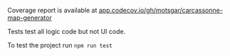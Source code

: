 Coverage report is available at [app.codecov.io/gh/motsgar/carcassonne-map-generator](https://app.codecov.io/gh/motsgar/carcassonne-map-generator)

Tests test all logic code but not UI code.

To test the project run `npm run test`
